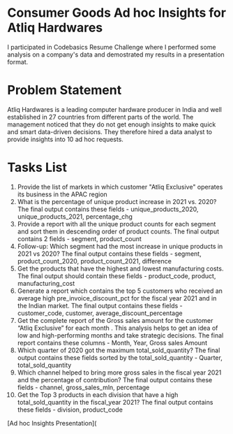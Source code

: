 # Consumer Goods Ad hoc Insights for Atliq Hardwares
I participated in Codebasics Resume Challenge where I performed some analysis on a company's data and demostrated my results in a presentation format.

# Problem Statement
Atliq Hardwares is a leading computer hardware producer in India and well established in 27 countries from different parts of the world. The management noticed that they do not get enough insights to make quick and smart data-driven decisions. They therefore hired a data analyst to provide insights into 10 ad hoc requests.

# Tasks List
1. Provide the list of markets in which customer "Atliq Exclusive" operates its business in the APAC region
2. What is the percentage of unique product increase in 2021 vs. 2020? The final output contains these fields - unique_products_2020, unique_products_2021, percentage_chg 
3. Provide a report with all the unique product counts for each segment and sort them in descending order of product counts. The final output contains 2 fields - segment, product_count 
4. Follow-up: Which segment had the most increase in unique products in 2021 vs 2020? The final output contains these fields - segment, product_count_2020, product_count_2021, difference 
5. Get the products that have the highest and lowest manufacturing costs. The final output should contain these fields - product_code, product, manufacturing_cost
6. Generate a report which contains the top 5 customers who received an average high pre_invoice_discount_pct for the fiscal year 2021 and in the Indian market. The final output contains these fields - customer_code, customer, average_discount_percentage 
7. Get the complete report of the Gross sales amount for the customer “Atliq Exclusive” for each month . This analysis helps to get an idea of low and high-performing months and take strategic decisions. The final report contains these columns - Month, Year, Gross sales Amount 
8. Which quarter of 2020 got the maximum total_sold_quantity? The final output contains these fields sorted by the total_sold_quantity - Quarter, total_sold_quantity 
9. Which channel helped to bring more gross sales in the fiscal year 2021 and the percentage of contribution? The final output contains these fields - channel, gross_sales_mln, percentage 
10. Get the Top 3 products in each division that have a high total_sold_quantity in the fiscal_year 2021? The final output contains these fields - division, product_code

[Ad hoc Insights Presentation](
